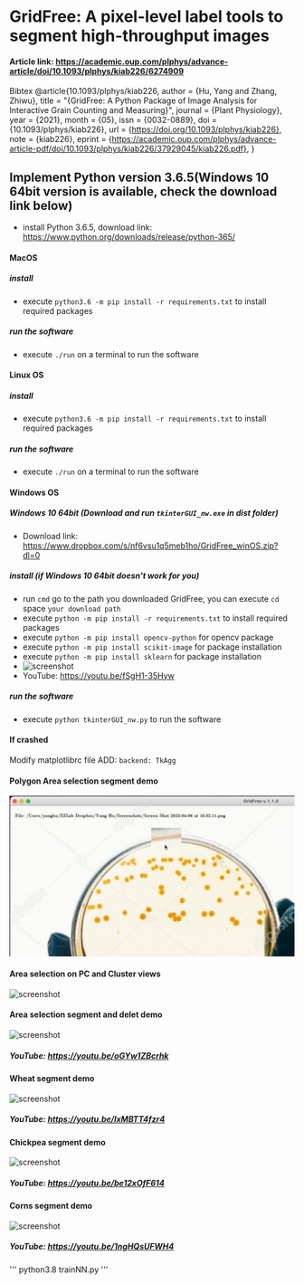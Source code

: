 # GridFree: A pixel-level label tools to segment high-throughput images
#### Article link: https://academic.oup.com/plphys/advance-article/doi/10.1093/plphys/kiab226/6274909
Bibtex @article{10.1093/plphys/kiab226,
    author = {Hu, Yang and Zhang, Zhiwu},
    title = "{GridFree: A Python Package of Image Analysis for Interactive Grain Counting and Measuring}",
    journal = {Plant Physiology},
    year = {2021},
    month = {05},
    issn = {0032-0889},
    doi = {10.1093/plphys/kiab226},
    url = {https://doi.org/10.1093/plphys/kiab226},
    note = {kiab226},
    eprint = {https://academic.oup.com/plphys/advance-article-pdf/doi/10.1093/plphys/kiab226/37929045/kiab226.pdf},
}

## Implement Python version 3.6.5(Windows 10 64bit version is available, check the download link below)
* install Python 3.6.5, download link: https://www.python.org/downloads/release/python-365/
<!--![screenshot](https://raw.githubusercontent.com/12HuYang/FreeCADITS/master/Training_intro.png)-->
<!--![screenshot](https://raw.githubusercontent.com/12HuYang/GridFree/master/compare.png)
![screenshot](https://raw.githubusercontent.com/12HuYang/GridFree/master/normaldistribution.png)-->
<!--#### RUN ```pip3 install plantlabeller``` to install from terminal, if you cannot run ```pip3```, use ```python3 -m pip install plantlabeller```.
#### Linux user may need to use ```sudo pip3 install plantlabeller``` or ```sudo python3 -m pip install plantlabeller```.-->
#### MacOS
##### install
* execute ```python3.6 -m pip install -r requirements.txt``` to install required packages
<!--* execute ```brew install gdal``` to install required packages
* execute ```python3 -m pip install rasterio``` to install required packages-->
##### run the software
* execute ```./run``` on a terminal to run the software
#### Linux OS
#####  install
* execute ```python3.6 -m pip install -r requirements.txt``` to install required packages
<!--* execute ```sudo add-apt-repository ppa:ubuntugis/ppa```
* execute ```sudo apt-get update```
* execute ```sudo apt-get install python-numpy gdal-bin libgdal-dev```
* execute ```python3 -m pip install rasterio``` -->
##### run the software
* execute ```./run``` on a terminal to run the software
#### Windows OS 

##### Windows 10 64bit (Download and run ```tkinterGUI_nw.exe``` in dist folder)
* Download link: https://www.dropbox.com/s/nf6vsu1q5meb1ho/GridFree_winOS.zip?dl=0

##### install (if Windows 10 64bit doesn't work for you)
* run ```cmd``` go to the path you downloaded GridFree, you can execute ```cd``` space ```your download path```
* execute ```python -m pip install -r requirements.txt``` to install required packages
* execute ```python -m pip install opencv-python``` for opencv package
* execute ```python -m pip install scikit-image``` for package installation
* execute ```python -m pip install sklearn``` for package installation
* ![screenshot](https://raw.githubusercontent.com/12HuYang/GridFree/master/win-smallw-startdemo.gif)
* YouTube: https://youtu.be/fSgH1-35Hyw
<!--* Windows 32bit OS execute ```py -m pip install rasterio‑1.0.24+gdal24‑cp36‑cp36m‑win32.whl```
* Windows 64 bit OS execute ```py -m pip install rasterio‑1.0.24+gdal24‑cp36‑cp36m‑win_amd64.whl```-->
##### run the software
* execute ```python tkinterGUI_nw.py``` to run the software
<!--#### dup1OUTPUT.tif 
dup1OUTPUT.tif is a sample filed image, download it to GridFree folder:
https://drive.google.com/file/d/1hZzEpsqDWq7yrXRgDWwbDmQCY2iGni3Z/view?usp=sharing-->


<!---#### ***GDAL instllation instruction:***
1. RUN ```pip3 install GDAL==2.4.2```
   - if failed with error: > gdal-config not found
   - go to step 2.
2. RUN ```brew install gdal```, go to step 1
   - if failed with "gcc" go to step 3
3. RUN ```brew reinstall gcc```, go to step 1--->
#### If crashed
Modify matplotlibrc file ADD: ```backend: TkAgg```
<!--#### Reference
- [1] ImageJ https://imagej.nih.gov/ij/download.html
- [2] SeedCounter https://www.frontiersin.org/articles/10.3389/fpls.2016.01990/full
- [3] GrainScan https://plantmethods.biomedcentral.com/articles/10.1186/1746-4811-10-23-->
#### Polygon Area selection segment demo
![screenshot](https://raw.githubusercontent.com/12HuYang/GridFree/master/PolygonSelectionDemo.gif)

#### Area selection on PC and Cluster views
![screenshot](https://raw.githubusercontent.com/12HuYang/GridFree/master/areasel_gridfree.gif)

#### Area selection segment and delet demo
![screenshot](https://raw.githubusercontent.com/12HuYang/GridFree/master/areaselection.gif)
##### YouTube: https://youtu.be/oGYw1ZBcrhk

#### Wheat segment demo
![screenshot](https://raw.githubusercontent.com/12HuYang/GridFree/master/wheatdemo.gif)
##### YouTube: https://youtu.be/IxMBTT4fzr4

#### Chickpea segment demo
![screenshot](https://raw.githubusercontent.com/12HuYang/GridFree/master/480demo.gif)
##### YouTube: https://youtu.be/be12xOfF614

#### Corns segment demo
![screenshot](https://raw.githubusercontent.com/12HuYang/GridFree/master/corns_demo.gif)
##### YouTube: https://youtu.be/1ngHQsUFWH4

'''
python3.8 trainNN.py 
'''

